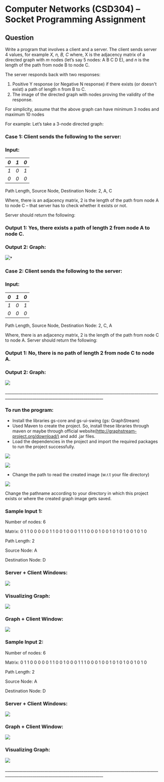 # Computer Networks (CSD304) – Socket Programming Assignment 

## Question  

Write a program that involves a client and a server. The client sends server 4 values, for example *X, n, B, C* where, X is the adjacency matrix of a directed graph with *m* nodes  (let’s say 5 nodes: A B C D E), and *n* is the length of the path from node B to node C. 

The server responds back with two responses: 

1. Positive Y response (or Negative N response) if there exists (or doesn't exist) a path of length n from B to C. 
1. The image of the directed graph with nodes proving the validity of the response. 

For simplicity, assume that the above graph can have minimum 3 nodes and maximum 10 nodes 

For example: Let’s take a 3-node directed graph:

### Case 1: Client sends the following to the server: 

### Input:  

|*0* |*1* |*0* |    
| - | - | - |
|*1* |*0* |*1* |
|*0* |*0* |*0* |

Path Length, Source Node, Destination Node: 2, A, C

Where, there is an adjacency matrix, 2 is the length of the path from node A to node C – that server has to check whether it exists or not. 

Server should return the following: 

### Output 1: Yes, there exists a path of length 2 from node A to node C.

### Output 2: Graph: 

![](/images/Aspose.Words.9d461e70-fd9e-4849-ba70-a2c63f00eadf.001.png)*

### Case 2: Client sends the following to the server:

### Input: 

|*0* |*1* |*0* |
| - | - | - |
|*1* |*0* |*1* |
|*0* |*0* |*0* |

Path Length, Source Node, Destination Node: 2, C, A

Where, there is an adjacency matrix, 2 is the length of the path from node C to node A. Server should return the following: 

### Output 1: No, there is no path of length 2 from node C to node A.

### Output 2: Graph:  

![](/images/Aspose.Words.9d461e70-fd9e-4849-ba70-a2c63f00eadf.001.png)

\_\_\_\_\_\_\_\_\_\_\_\_\_\_\_\_\_\_\_\_\_\_\_\_\_\_\_\_\_\_\_\_\_\_\_\_\_\_\_\_\_\_\_\_\_\_\_\_\_\_\_\_\_\_\_\_\_\_\_\_\_\_\_\_\_\_\_\_\_\_\_\_\_\_\_\_\_\_\_\_\_\_\_\_\_\_\_\_\_\_\_\_\_\_\_\_\_\_\_\_\_\_\_\_\_\_\_\_\_\_\_\_\_\_\_\_\_\_\_\_\_\_\_\_\_\_\_\_

### To run the program: 

- Install the libraries gs-core and gs-ui-swing (gs: GraphStream) 
- Used Maven to create the project. So, install these libraries through maven or maybe through official website[(http://graphstream-project.org/download/)](http://graphstream-project.org/download/) and add .jar files. 
- Load the dependencies in the project and import the required packages to run the project successfully. 

![](/images/Aspose.Words.9d461e70-fd9e-4849-ba70-a2c63f00eadf.002.jpeg)

![](/images/Aspose.Words.9d461e70-fd9e-4849-ba70-a2c63f00eadf.003.jpeg)

- Change the path to read the created image (w.r.t your file directory) 

![](/images/Aspose.Words.9d461e70-fd9e-4849-ba70-a2c63f00eadf.004.png)

Change the pathname according to your directory in which this project exists or where the created graph image gets saved. 

### Sample Input 1:  

Number of nodes: 6 

Matrix: 0 1 1 0 0 0 0 0 1 1 0 0 1 0 0 0 1 1 1 0 0 0 1 0 0 1 0 1 0 1 0 0 1 0 1 0 

Path Length: 2 

Source Node: A 

Destination Node: D 

### Server + Client Windows:  

![](/images/Aspose.Words.9d461e70-fd9e-4849-ba70-a2c63f00eadf.005.jpeg)

### Visualizing Graph:  

![](/images/Aspose.Words.9d461e70-fd9e-4849-ba70-a2c63f00eadf.006.jpeg)

### Graph + Client Window:

![](/images/Aspose.Words.9d461e70-fd9e-4849-ba70-a2c63f00eadf.007.jpeg)

### Sample Input 2:  

Number of nodes: 6 

Matrix: 0 1 1 0 0 0 0 0 1 1 0 0 1 0 0 0 1 1 1 0 0 0 1 0 0 1 0 1 0 1 0 0 1 0 1 0 

Path Length: 2 

Source Node: A 

Destination Node: D 

### Server + Client Windows:

![](/images/Aspose.Words.9d461e70-fd9e-4849-ba70-a2c63f00eadf.008.jpeg)

### Graph + Client Window:

![](/images/Aspose.Words.9d461e70-fd9e-4849-ba70-a2c63f00eadf.009.jpeg)

### Visualizing Graph:  

![](/images/Aspose.Words.9d461e70-fd9e-4849-ba70-a2c63f00eadf.006.jpeg)

\_\_\_\_\_\_\_\_\_\_\_\_\_\_\_\_\_\_\_\_\_\_\_\_\_\_\_\_\_\_\_\_\_\_\_\_\_\_\_\_\_\_\_\_\_\_\_\_\_\_\_\_\_\_\_\_\_\_\_\_\_\_\_\_\_\_\_\_\_\_\_\_\_\_\_\_\_\_\_\_\_\_\_\_\_\_\_\_\_\_\_\_\_\_\_\_\_\_\_\_\_\_\_\_\_\_\_\_\_\_\_\_\_\_\_\_\_\_\_\_\_\_\_\_\_\_\_\_ 
